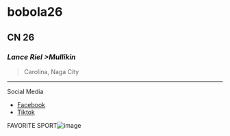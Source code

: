 # bobola26
## CN 26
### *Lance Riel >Mullikin*
> Carolina, Naga City
---
Social Media
- [Facebook](https://www.facebook.com)
- [Tiktok](https://www.tiktok.com)

 FAVORITE SPORT![image](https://github.com/user-attachments/assets/70eff4cf-c8f4-48f1-a48e-527358e36e05)


